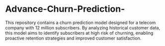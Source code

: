 # Advance-Churn-Prediction-
This repository contains a churn prediction model designed for a telecom company with 12 million subscribers. By analyzing historical customer data, this model aims to identify subscribers at high risk of churning, enabling proactive retention strategies and improved customer satisfaction.
